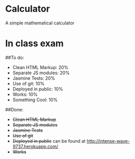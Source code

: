 Calculator
==========

A simple mathematical calculator 

# In class exam
##To do:

* Clean HTML Markup: 20%
* Separate JS modules: 20%
* Jasmine Tests: 20%
* Use of git: 10%
* Deployed in public: 10%
* Works: 10%
* Something Cool: 10%

##Done:

* ~~Clean HTML Markup~~
* ~~Separate JS modules~~
* ~~Jasmine Tests~~
* ~~Use of git~~
* ~~Deployed in public~~ can be found at http://intense-wave-9737.herokuapp.com/
* ~~Works~~


